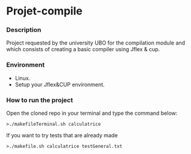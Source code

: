 # Projet-compile
### Description
Project requested by the university UBO for the compilation module and which consists of creating a basic compiler using Jflex & cup.

### Environment
- Linux.
- Setup your Jflex&CUP environment.

### How to run the project
Open the cloned repo in your terminal and type the command below:
```
>./makefileTerminal.sh calculatrice
```
If you want to try tests that are already made

```
>./makefile.sh calculatrice testGeneral.txt
```
